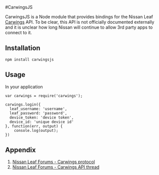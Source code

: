 #CarwingsJS

CarwingsJS is a Node module that provides bindings for the Nissan Leaf [Carwings][1] API. To be clear, this API is not officially documented externally and it is unclear how long Nissan will continue to allow 3rd party apps to connect to it. 

## Installation

`npm install carwingsjs`

## Usage

In your application 

```
var carwings = require('carwings');

carwings.login({
  leaf_username: 'username',
  leaf_password: 'password',
  device_token: 'device token',
  device_id: 'unique device id'	
}, function(err, output) {
	console.log(output);
})
```

## Appendix

1. [Nissan Leaf Forums - Carwings protocol][2]
2. [Nissan Leaf Forums - Carwings API thread][3]

[1]:http://www.nissanusa.com/innovations/carwings.article.html
[2]:http://www.mynissanleaf.com/wiki/index.php?title=Carwings_protocol
[3]:http://www.mynissanleaf.com/viewtopic.php?f=27&t=2214
